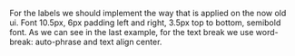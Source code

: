 For the labels we should implement the way that is applied on the now old ui.
Font 10.5px, 6px padding left and right, 3.5px top to bottom, semibold font.
As we can see in the last example, for the text break we use word-break: auto-phrase and text align center.

